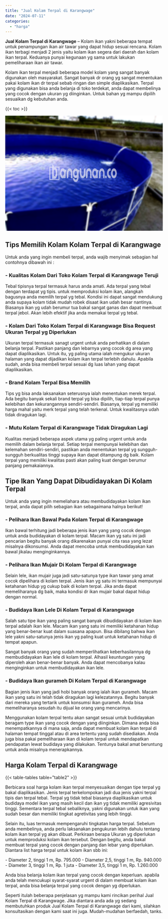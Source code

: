 ```yaml
---
title: "Jual Kolam Terpal di Karangwage"
date: "2024-07-11"
categories: 
  - "harga"
---
```


**Jual Kolam Terpal di Karangwage** – Kolam ikan yakni beberapa tempat untuk penampungan ikan air tawar yang dapat hidup sesuai rencana. Kolam ikan terbagi menjadi 2 jenis yaitu kolam ikan segera dari daerah dan kolam ikan terpal. Keduanya punyai kegunaan yg sama untuk lakukan pemeliharaan ikan air tawar.

Kolam ikan terpal menjadi beberapa model kolam yang sangat banyak digunakan oleh masyarakat. Sangat banyak dr orang yg sangat menentukan pakai kolam ikan dr terpal sebab ringan dan simple diaplikasikan. Terpal yang digunakan bisa anda belanja di toko terdekat, anda dapat membelinya yang cocok dengan ukuran yg diinginkan. Untuk bahan yg mampu dipilih sesuaikan dg kebutuhan anda.

{{< toc >}}

![Jual Kolam Terpal di Karangwage](/images/jual-kolam-terpal-57.png)

## Tips Memilih Kolam Kolam Terpal di Karangwage

Untuk anda yang ingin membeli terpal, anda wajib menyimak sebagian hal contohnya dibawah ini :

### \- Kualitas Kolam Dari Toko Kolam Terpal di Karangwage Teruji

Tebal tipisnya terpal termasuk harus anda amati. Ada terpal yang tebal dengan terdapat yg tipis. untuk memproduksi kolam ikan, alangkah bagusnya anda memilih terpal yg tebal. Kondisi ini dapat sangat mendukung anda supaya kolam tidak mudah robek disaat ikan udah besar nantinya. Biasanya ikan yg udah berumur tua bakal sangat ganas dan dapat membuat terpal jebol. Akan lebih efektif jika anda memakai terpal yg tebal.

### \- Kolam Dari Toko Kolam Terpal di Karangwage Bisa Request Ukuran Terpal yg Diperlukan

Ukuran terpal termasuk sanagt urgent untuk anda perhatikan di dalam belanja terpal. Pastikan panjang dan lebarnya yang cocok dg area yang dapat diaplikasikan. Untuk itu, yg paling utama ialah mengukur ukuran halaman yang dapat dijadikan kolam ikan terpal terlebih dahulu. Apabila sudah, anda bisa membeli terpal sesuai dg luas lahan yang dapat diaplikasikan.

### \- Brand Kolam Terpal Bisa Memilih

Tips yg bisa anda laksanakan seterusnya ialah menentukan merek terpal. Ada begitu banyak sekali brand terpal yg bisa dipilih, tiap-tiap terpal punya kelebihan dan kekurangannya sendiri-sendiri. Biasanya, terpal yg memiliki harga mahal yaitu merk terpal yang telah terkenal. Untuk kwalitasnya udah tidak diragukan lagi.

### \- Mutu Kolam Terpal di Karangwage Tidak Diragukan Lagi

Kualitas menjadi beberapa aspek utama yg paling urgent untuk anda memilih dalam belanja terpal. Setiap terpal mempunyai kelebihan dan kelemahan sendiri-sendiri, pastikan anda menentukan terpal yg sungguh-sungguh berkualitas tinggi supaya ikan dapat ditampung dg baik. Kolam terpal yang memiliki kwalitas pasti akan paling kuat dengan berumur panjang pemakaiannya.

## Tipe Ikan Yang Dapat Dibudidayakan Di Kolam Terpal

Untuk anda yang ingin memeliahara atau membudidayakan kolam ikan terpal, anda dapat pilih sebagian ikan sebagaimana halnya berikut!

### \- Pelihara Ikan Bawal Pada Kolam Terpal di Karangwage

Ikan bawal terhitung jadi beberapa jenis ikan yang yang cocok dengan untuk anda budidayakan di kolam terpal. Macam ikan yg satu ini jadi pencarian begitu banyak orang dikarenakan punyai cita rasa yang lezat misalnya dikonsumsi. Anda dapat mencoba untuk membudidayakan kan bawal jikalau menginginkannya.

### \- Pelihara Ikan Mujair Di Kolam Terpal di Karangwage

Selain lele, ikan mujair juga jadi satu-satunya type ikan tawar yang amat cocok dipelihara di kolam terpal. Jenis ikan yg satu ini termasuk mempunyai ketahanan hidup yg cukup baik di kolam terpal. Jika anda dapat memeliharanya dg baik, maka kondisi dr ikan mujair bakal dapat hidup dengan normal.

### \- Budidaya Ikan Lele Di Kolam Terpal di Karangwage

Salah satu tipe ikan yang paling sangat banyak dibudidayakan di kolam ikan terpal adalah ikan lele. Macam ikan yang satu ini memiliki ketahanan hidup yang benar-benar kuat dalam suasana apapun. Bisa dibilang bahwa ikan lele yakni satu-satunya jenis ikan yg paling kuat untuk ketahanan hidup di tempat apapun.

Sangat banyak orang yang sudah memperlihatkan keberhasilannya dg membudidayakan ikan lele di kolam terpal. Alhasil keuntungan yang diperoleh akan benar-benar banyak. Anda dapat mencobanya kalau menginginkan untuk membudidayakan ikan lele.

### \- Budidaya Ikan gurameh Di Kolam Terpal di Karangwage

Bagian jenis ikan yang jadi hobi banyak orang ialah ikan gurameh. Macam ikan yang satu ini telah tidak diragukan lagi kelezatannya. Begitu banyak dari mereka yang tertarik untuk konsumsi ikan gurameh. Anda bisa memeliharanya sesudah itu dijual ke orang yang mencarinya.

Menggunakan kolam terpal tentu akan sangat sesuai untuk budidayakan beragam type ikan yang cocok dengan yang diinginkan. Dimana anda bisa menempatkannya di mana saja, anda dapat membuat kolam ikan terpal di halaman tempat tinggal atau di area tertentu yang sudah disediakan. Anda juga bisa pakai pemeliharaan ikan di kolam terpal untuk mendapatkan pendapatan lewat budidaya yang dilakukan. Tentunya bakal amat beruntung untuk anda misalnya menerapkannya.

## Harga Kolam Terpal di Karangwage

{{< table-tables table="table2" >}}

Berbicara soal harga kolam ikan terpal menyesuaikan dengan tipe terpal yg bakal diaplikasikan. Jenis terpal terkelompokan jadi dua jenis yakni terpal tipis dan terpal tebal. Terpal yg tidak tebal biasanya diaplikasikan untuk budidaya model ikan yang masih kecil dan ikan yg tidak memiliki agresivitas tinggi. Sementara terpal tebal sebaliknya, yakni digunakan untuk ikan yang sudah besar dan memiliki tingkat agretivitas yang lebih tinggi.

Selain itu, luas termasuk mempengaruhi tingkatan harga terpal. Sebelum anda membelinya, anda perlu laksanakan pengukuran lebih dahulu tentang kolam ikan terpal yg akan dibuat. Perkiraan berapa Ukuran yg diperlukan untuk memproduksi kolam ikan tersebut. Dengan begitu, anda bakal membuat terpal yang cocok dengan panjang dan lebar yang diperlukan. Diantara list harga terpal untuk kolam ikan sbb ini:

\- Diameter 2, tinggi 1 m, Rp. 795.000 - Diameter 2,5, tinggi 1 m, Rp. 940.000 - Diameter 3, tinggi 1 m, Rp. 1 juta - Diameter 3,5, tinggi 1 m, Rp. 1.260.000

Anda bisa belanja kolam ikan terpal yang cocok dengan keperluan. apabila anda telah mencukupi syarat-syarat urgent di dalam membuat kolam ikan terpal, anda bisa belanja terpal yang cocok dengan yg diperlukan.

Seperti itulah beberapa penjelasan yg mampu kami rincikan perihal Jual Kolam Terpal di Karangwage. Jika diantara anda ada yg sedang membutuhkan produk Jual Kolam Terpal di Karangwage dari kami, silahkan konsultasikan dengan kami saat ini juga. Mudah-mudahan berfaedah, tanks.
